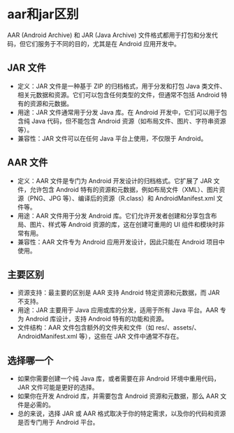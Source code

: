# aar和jar区别

AAR (Android Archive) 和 JAR (Java Archive) 文件格式都用于打包和分发代码，但它们服务于不同的目的，尤其是在 Android 应用开发中。

## JAR 文件

-   定义：JAR 文件是一种基于 ZIP 的归档格式，用于分发和打包 Java 类文件、相关元数据和资源。它们可以包含任何类型的文件，但通常不包括 Android 特有的资源和元数据。
-   用途：JAR 文件通常用于分发 Java 库。在 Android 开发中，它们可以用于包含纯 Java 代码，但不能包含 Android 资源（如布局文件、图片、字符串资源等）。
-   兼容性：JAR 文件可以在任何 Java 平台上使用，不仅限于 Android。

## AAR 文件

-   定义：AAR 文件是专门为 Android 开发设计的归档格式。它扩展了 JAR 文件，允许包含 Android 特有的资源和元数据，例如布局文件（XML）、图片资源（PNG、JPG 等）、编译后的资源（R.class）和 AndroidManifest.xml 文件等。
-   用途：AAR 文件用于分发 Android 库。它们允许开发者创建和分享包含布局、图片、样式等 Android 资源的库，这在创建可重用的 UI 组件和模块时非常有用。
-   兼容性：AAR 文件专为 Android 应用开发设计，因此只能在 Android 项目中使用。

## 主要区别

-   资源支持：最主要的区别是 AAR 支持 Android 特定资源和元数据，而 JAR 不支持。
-   用途：JAR 主要用于 Java 应用或库的分发，适用于所有 Java 平台。AAR 专为 Android 库设计，支持 Android 特有的功能和资源。
-   文件结构：AAR 文件包含额外的文件夹和文件（如 res/、assets/、AndroidManifest.xml 等），这些在 JAR 文件中通常不存在。

## 选择哪一个

-   如果你需要创建一个纯 Java 库，或者需要在非 Android 环境中重用代码，JAR 文件可能是更好的选择。
-   如果你在开发 Android 库，并需要包含 Android 资源和元数据，那么 AAR 文件是必需的。
-   总的来说，选择 JAR 或 AAR 格式取决于你的特定需求，以及你的代码和资源是否专门用于 Android 平台。
